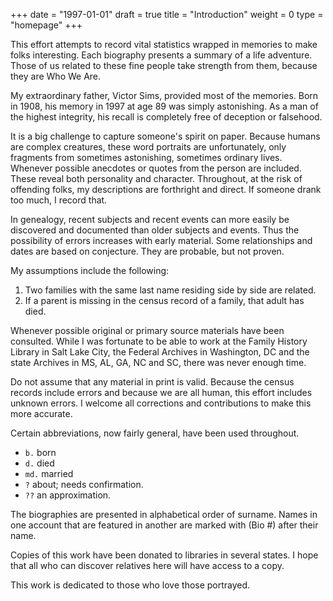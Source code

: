 +++
date = "1997-01-01"
draft = true
title = "Introduction"
weight = 0
type = "homepage"
+++

﻿This effort attempts to record vital statistics wrapped in memories to make folks interesting.  Each biography presents a summary of a life adventure.  Those of us related to these fine people take strength from them, because they are Who We Are.

My extraordinary father, Victor Sims, provided most of the memories.  Born in 1908, his memory in 1997 at age 89 was simply astonishing.  As a man of the highest integrity, his recall is completely free of deception or falsehood.

It is a big challenge to capture someone's spirit on paper.  Because humans are complex creatures, these word portraits are unfortunately, only fragments from sometimes astonishing, sometimes ordinary lives.  Whenever possible anecdotes or quotes from the person are included.  These reveal both personality and character.  Throughout, at the risk of offending folks, my descriptions are forthright and direct.  If someone drank too much, I record that. 

In genealogy, recent subjects and recent events can more easily be discovered and documented than older subjects and events.  Thus the possibility of errors increases with early material.  Some relationships and dates are based on conjecture.  They are probable, but not proven. 

My assumptions include the following:  

1. Two families with the same last name residing side by side are related.
2. If a parent is missing in the census record of a family, that adult has died.

Whenever possible original or primary source materials have been consulted.  While I was fortunate to be able to work at the Family History Library in Salt Lake City, the Federal Archives in Washington, DC and the state Archives in MS, AL, GA, NC and SC, there was never enough time.

Do not assume that any material in print is valid.  Because the census records include errors and because we are all human, this effort includes unknown errors.  I welcome all corrections and contributions to make this more accurate.

Certain abbreviations, now fairly general, have been used throughout.

- `b.`   born
- `d.`   died
- `md.`  married
- `?`   about; needs confirmation.
- `??`   an approximation.

The biographies are presented in alphabetical order of surname. Names in one account that are featured in another are marked with (Bio #) after their name.
 
Copies of this work have been donated to libraries in several states.  I hope that all who can discover relatives here will have access to a copy.

This work is dedicated to those who love those portrayed.
